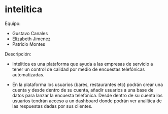 # intelitica

Equipo:
- Gustavo Canales
- Elizabeth Jimenez
- Patricio Montes

Descripción:
- Intelitica es una plataforma que ayuda a las empresas de servicio a tener un control de calidad por medio de
encuestas telefónicas automatizadas.

- En la plataforma los usuarios (bares, restaurantes etc) podrán crear una cuenta y desde dentro de su cuenta, 
añadir usuarios a una base de datos para lanzar la encuesta telefónica. Desde dentro de su cuenta los usuarios
tendrán acceso a un dashboard donde podrán ver analítica de las respuestas dadas por sus clientes.
